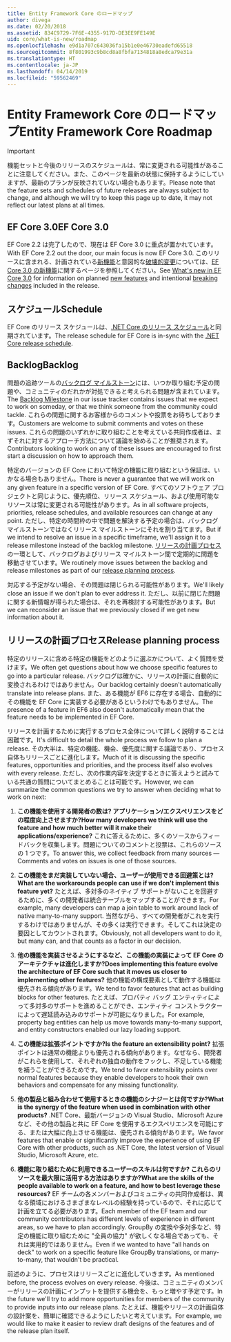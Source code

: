 ```yaml
---
title: Entity Framework Core のロードマップ
author: divega
ms.date: 02/20/2018
ms.assetid: 834C9729-7F6E-4355-917D-DE3EE9FE149E
uid: core/what-is-new/roadmap
ms.openlocfilehash: e9d1a707c643036fa15b1e0e46730eadefd65518
ms.sourcegitcommit: 8f801993c9b8cd8a8fbfa7134818a8edca79e31a
ms.translationtype: HT
ms.contentlocale: ja-JP
ms.lasthandoff: 04/14/2019
ms.locfileid: "59562469"
---
```

# <a name="entity-framework-core-roadmap"></a><span data-ttu-id="8bd0b-102">Entity Framework Core のロードマップ</span><span class="sxs-lookup"><span data-stu-id="8bd0b-102">Entity Framework Core Roadmap</span></span>

> [!IMPORTANT]
> <span data-ttu-id="8bd0b-103">機能セットと今後のリリースのスケジュールは、常に変更される可能性があることに注意してください。また、このページを最新の状態に保持するようにしていますが、最新のプランが反映されていない場合もあります。</span><span class="sxs-lookup"><span data-stu-id="8bd0b-103">Please note that the feature sets and schedules of future releases are always subject to change, and although we will try to keep this page up to date, it may not reflect our latest plans at all times.</span></span>

## <a name="ef-core-30"></a><span data-ttu-id="8bd0b-104">EF Core 3.0</span><span class="sxs-lookup"><span data-stu-id="8bd0b-104">EF Core 3.0</span></span>

<span data-ttu-id="8bd0b-105">EF Core 2.2 は完了したので、現在は EF Core 3.0 に重点が置かれています。</span><span class="sxs-lookup"><span data-stu-id="8bd0b-105">With EF Core 2.2 out the door, our main focus is now EF Core 3.0.</span></span>
<span data-ttu-id="8bd0b-106">このリリースに含まれる、計画されている[新機能](xref:core/what-is-new/ef-core-3.0/features)と意図的な[破壊的変更](xref:core/what-is-new/ef-core-3.0/breaking-changes)については、[EF Core 3.0 の新機能](xref:core/what-is-new/ef-core-3.0/index)に関するページを参照してください。</span><span class="sxs-lookup"><span data-stu-id="8bd0b-106">See [What's new in EF Core 3.0](xref:core/what-is-new/ef-core-3.0/index) for information on planned [new features](xref:core/what-is-new/ef-core-3.0/features) and intentional [breaking changes](xref:core/what-is-new/ef-core-3.0/breaking-changes) included in the release.</span></span>

## <a name="schedule"></a><span data-ttu-id="8bd0b-107">スケジュール</span><span class="sxs-lookup"><span data-stu-id="8bd0b-107">Schedule</span></span>

<span data-ttu-id="8bd0b-108">EF Core のリリース スケジュールは、[.NET Core のリリース スケジュール](https://github.com/dotnet/core/blob/master/roadmap.md)と同期されています。</span><span class="sxs-lookup"><span data-stu-id="8bd0b-108">The release schedule for EF Core is in-sync with the [.NET Core release schedule](https://github.com/dotnet/core/blob/master/roadmap.md).</span></span>

## <a name="backlog"></a><span data-ttu-id="8bd0b-109">Backlog</span><span class="sxs-lookup"><span data-stu-id="8bd0b-109">Backlog</span></span>

<span data-ttu-id="8bd0b-110">問題の追跡ツールの[バックログ マイルストーン](https://github.com/aspnet/EntityFrameworkCore/issues?q=is%3Aopen+is%3Aissue+milestone%3ABacklog+sort%3Areactions-%2B1-desc)には、いつか取り組む予定の問題や、コミュニティのだれかが対処できると考えられる問題が含まれています。</span><span class="sxs-lookup"><span data-stu-id="8bd0b-110">The [Backlog Milestone](https://github.com/aspnet/EntityFrameworkCore/issues?q=is%3Aopen+is%3Aissue+milestone%3ABacklog+sort%3Areactions-%2B1-desc) in our issue tracker contains issues that we expect to work on someday, or that we think someone from the community could tackle.</span></span>
<span data-ttu-id="8bd0b-111">これらの問題に関するお客様からのコメントや投票をお待ちしております。</span><span class="sxs-lookup"><span data-stu-id="8bd0b-111">Customers are welcome to submit comments and votes on these issues.</span></span>
<span data-ttu-id="8bd0b-112">これらの問題のいずれかに取り組むことを考えている共同作成者は、まずそれに対するアプローチ方法について議論を始めることが推奨されます。</span><span class="sxs-lookup"><span data-stu-id="8bd0b-112">Contributors looking to work on any of these issues are encouraged to first start a discussion on how to approach them.</span></span>

<span data-ttu-id="8bd0b-113">特定のバージョンの EF Core において特定の機能に取り組むという保証は、いかなる場合もありません。</span><span class="sxs-lookup"><span data-stu-id="8bd0b-113">There is never a guarantee that we will work on any given feature in a specific version of EF Core.</span></span>
<span data-ttu-id="8bd0b-114">すべてのソフトウェア プロジェクトと同じように、優先順位、リリース スケジュール、および使用可能なリソースは常に変更される可能性があります。</span><span class="sxs-lookup"><span data-stu-id="8bd0b-114">As in all software projects, priorities, release schedules, and available resources can change at any point.</span></span>
<span data-ttu-id="8bd0b-115">ただし、特定の時間枠の中で問題を解決する予定の場合は、バックログ マイルストーンではなくリリース マイルストーンにそれを割り当てます。</span><span class="sxs-lookup"><span data-stu-id="8bd0b-115">But if we intend to resolve an issue in a specific timeframe, we'll assign it to a release milestone instead of the backlog milestone.</span></span>
<span data-ttu-id="8bd0b-116">[リリースの計画プロセス](#release-planning-process)の一環として、バックログおよびリリース マイルストーン間で定期的に問題を移動させています。</span><span class="sxs-lookup"><span data-stu-id="8bd0b-116">We routinely move issues between the backlog and release milestones as part of our [release planning process](#release-planning-process).</span></span>

<span data-ttu-id="8bd0b-117">対応する予定がない場合、その問題は閉じられる可能性があります。</span><span class="sxs-lookup"><span data-stu-id="8bd0b-117">We'll likely close an issue if we don't plan to ever address it.</span></span>
<span data-ttu-id="8bd0b-118">ただし、以前に閉じた問題に関する新情報が得られた場合は、それを再検討する可能性があります。</span><span class="sxs-lookup"><span data-stu-id="8bd0b-118">But we can reconsider an issue that we previously closed if we get new information about it.</span></span>

## <a name="release-planning-process"></a><span data-ttu-id="8bd0b-119">リリースの計画プロセス</span><span class="sxs-lookup"><span data-stu-id="8bd0b-119">Release planning process</span></span>

<span data-ttu-id="8bd0b-120">特定のリリースに含める特定の機能をどのように選ぶかについて、よく質問を受けます。</span><span class="sxs-lookup"><span data-stu-id="8bd0b-120">We often get questions about how we choose specific features to go into a particular release.</span></span>
<span data-ttu-id="8bd0b-121">バックログは確かに、リリースの計画に自動的に変換されるわけではありません。</span><span class="sxs-lookup"><span data-stu-id="8bd0b-121">Our backlog certainly doesn't automatically translate into release plans.</span></span>
<span data-ttu-id="8bd0b-122">また、ある機能が EF6 に存在する場合、自動的にその機能を EF Core に実装する必要があるというわけでもありません。</span><span class="sxs-lookup"><span data-stu-id="8bd0b-122">The presence of a feature in EF6 also doesn't automatically mean that the feature needs to be implemented in EF Core.</span></span>

<span data-ttu-id="8bd0b-123">リリースを計画するために実行するプロセス全体について詳しく説明することは困難です。</span><span class="sxs-lookup"><span data-stu-id="8bd0b-123">It's difficult to detail the whole process we follow to plan a release.</span></span>
<span data-ttu-id="8bd0b-124">その大半は、特定の機能、機会、優先度に関する議論であり、プロセス自体もリリースごとに進化します。</span><span class="sxs-lookup"><span data-stu-id="8bd0b-124">Much of it is discussing the specific features, opportunities and priorities, and the process itself also evolves with every release.</span></span>
<span data-ttu-id="8bd0b-125">ただし、次の作業内容を決定するときに答えようと試みている共通の質問についてまとめることは可能です。</span><span class="sxs-lookup"><span data-stu-id="8bd0b-125">However, we can summarize the common questions we try to answer when deciding what to work on next:</span></span>

1. <span data-ttu-id="8bd0b-126">**この機能を使用する開発者の数は? アプリケーション/エクスペリエンスをどの程度向上させますか?**</span><span class="sxs-lookup"><span data-stu-id="8bd0b-126">**How many developers we think will use the feature and how much better will it make their applications/experience?**</span></span> <span data-ttu-id="8bd0b-127">これに答えるために、多くのソースからフィードバックを収集します。問題についてのコメントと投票は、これらのソースの 1 つです。</span><span class="sxs-lookup"><span data-stu-id="8bd0b-127">To answer this, we collect feedback from many sources — Comments and votes on issues is one of those sources.</span></span>

2. <span data-ttu-id="8bd0b-128">**この機能をまだ実装していない場合、ユーザーが使用できる回避策とは?**</span><span class="sxs-lookup"><span data-stu-id="8bd0b-128">**What are the workarounds people can use if we don't implement this feature yet?**</span></span> <span data-ttu-id="8bd0b-129">たとえば、多対多のネイティブ サポートがないことを回避するために、多くの開発者は統合テーブルをマップすることができます。</span><span class="sxs-lookup"><span data-stu-id="8bd0b-129">For example, many developers can map a join table to work around lack of native many-to-many support.</span></span> <span data-ttu-id="8bd0b-130">当然ながら、すべての開発者がこれを実行するわけではありませんが、その多くは実行できます。そしてこれは決定の要因としてカウントされます。</span><span class="sxs-lookup"><span data-stu-id="8bd0b-130">Obviously, not all developers want to do it, but many can, and that counts as a factor in our decision.</span></span>

3. <span data-ttu-id="8bd0b-131">**他の機能を実装させるようにするなど、この機能の実装によって EF Core のアーキテクチャは進化しますか?**</span><span class="sxs-lookup"><span data-stu-id="8bd0b-131">**Does implementing this feature evolve the architecture of EF Core such that it moves us closer to implementing other features?**</span></span> <span data-ttu-id="8bd0b-132">他の機能の構成要素として動作する機能は優先される傾向があります。</span><span class="sxs-lookup"><span data-stu-id="8bd0b-132">We tend to favor features that act as building blocks for other features.</span></span> <span data-ttu-id="8bd0b-133">たとえば、プロパティ バッグ エンティティによって多対多のサポートを進めることができ、エンティティ コンストラクターによって遅延読み込みのサポートが可能になりました。</span><span class="sxs-lookup"><span data-stu-id="8bd0b-133">For example, property bag entities can help us move towards many-to-many support, and entity constructors enabled our lazy loading support.</span></span>

4. <span data-ttu-id="8bd0b-134">**この機能は拡張ポイントですか?**</span><span class="sxs-lookup"><span data-stu-id="8bd0b-134">**Is the feature an extensibility point?**</span></span> <span data-ttu-id="8bd0b-135">拡張ポイントは通常の機能よりも優先される傾向があります。なぜなら、開発者がこれらを使用して、それぞれの独自の動作をフックし、不足している機能を補うことができるためです。</span><span class="sxs-lookup"><span data-stu-id="8bd0b-135">We tend to favor extensibility points over normal features because they enable developers to hook their own behaviors and compensate for any missing functionality.</span></span>

5. <span data-ttu-id="8bd0b-136">**他の製品と組み合わせて使用するときの機能のシナジーとは何ですか?**</span><span class="sxs-lookup"><span data-stu-id="8bd0b-136">**What is the synergy of the feature when used in combination with other products?**</span></span> <span data-ttu-id="8bd0b-137">.NET Core、最新バージョンの Visual Studio、Microsoft Azure など、その他の製品と共に EF Core を使用するエクスペリエンスを可能にする、または大幅に向上させる機能は、優先される傾向があります。</span><span class="sxs-lookup"><span data-stu-id="8bd0b-137">We favor features that enable or significantly improve the experience of using EF Core with other products, such as .NET Core, the latest version of Visual Studio, Microsoft Azure, etc.</span></span>

6. <span data-ttu-id="8bd0b-138">**機能に取り組むために利用できるユーザーのスキルは何ですか? これらのリソースを最大限に活用する方法はありますか?**</span><span class="sxs-lookup"><span data-stu-id="8bd0b-138">**What are the skills of the people available to work on a feature, and how to best leverage these resources?**</span></span> <span data-ttu-id="8bd0b-139">EF チームの各メンバーおよびコミュニティの共同作成者は、異なる領域におけるさまざまなレベルの経験を持っているので、それに応じて計画を立てる必要があります。</span><span class="sxs-lookup"><span data-stu-id="8bd0b-139">Each member of the EF team and our community contributors has different levels of experience in different areas, so we have to plan accordingly.</span></span> <span data-ttu-id="8bd0b-140">GroupBy の変換や多対多など、特定の機能に取り組むために "全員の協力" が欲しくなる場合であっても、それは実用的ではありません。</span><span class="sxs-lookup"><span data-stu-id="8bd0b-140">Even if we wanted to have "all hands on deck" to work on a specific feature like GroupBy translations, or many-to-many, that wouldn't be practical.</span></span>

<span data-ttu-id="8bd0b-141">前述のように、プロセスはリリースごとに進化していきます。</span><span class="sxs-lookup"><span data-stu-id="8bd0b-141">As mentioned before, the process evolves on every release.</span></span>
<span data-ttu-id="8bd0b-142">今後は、コミュニティのメンバーがリリースの計画にインプットを提供する機会を、もっと増やす予定です。</span><span class="sxs-lookup"><span data-stu-id="8bd0b-142">In the future we'll try to add more opportunities for members of the community to provide inputs into our release plans.</span></span>
<span data-ttu-id="8bd0b-143">たとえば、機能やリリースの計画自体の設計案を、簡単に確認できるようにしたいと考えています。</span><span class="sxs-lookup"><span data-stu-id="8bd0b-143">For example, we would like to make it easier to review draft designs of the features and of the release plan itself.</span></span>
